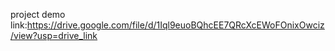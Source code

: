 project demo
link:https://drive.google.com/file/d/1Iql9euoBQhcEE7QRcXcEWoFOnixOwciz/view?usp=drive_link
